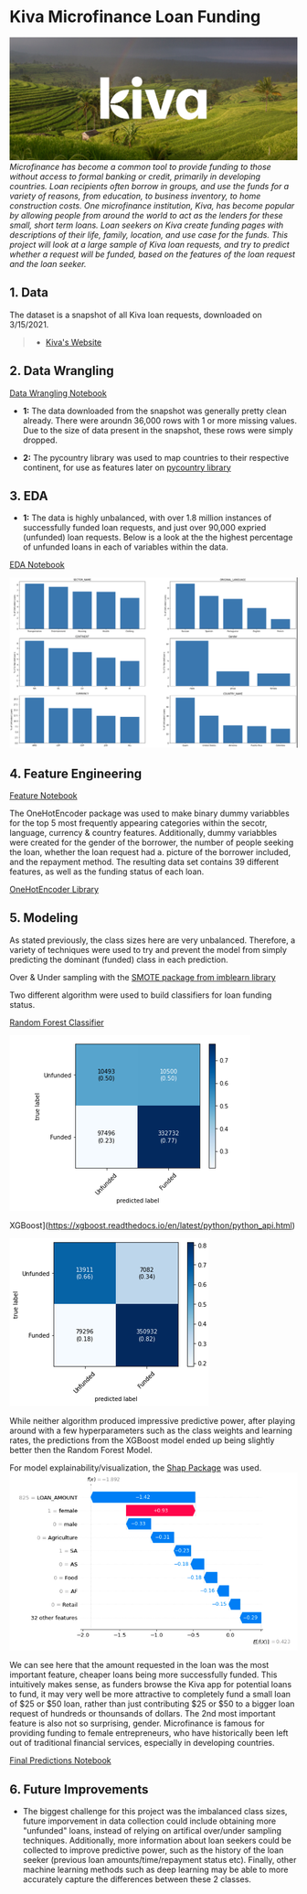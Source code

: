 # Kiva Microfinance Loan Funding
![cover_photo](preview_logo_1.jpg)
*Microfinance has become a common tool to provide funding to those without access to formal banking or credit, primarily in developing countries. Loan recipients often borrow in groups, and use the funds for a variety of reasons, from education, to business inventory, to home construction costs. One microfinance institution, Kiva, has become popular by allowing people from around the world to act as the lenders for these small, short term loans. Loan seekers on Kiva create funding pages with descriptions of their life, family, location, and use case for the funds. This project will look at a large sample of Kiva loan requests, and try to predict whether a request will be funded, based on the features of the loan request and the loan seeker.*

## 1. Data

The dataset is a snapshot of all Kiva loan requests, downloaded on 3/15/2021.

> * [Kiva's Website](https://www.kiva.org/build/data-snapshots)


## 2. Data Wrangling 

[Data Wrangling Notebook](https://github.com/KevinmKrieg/Kiva-Microfinance/blob/6ca681986b3c9301d83c15ac3a47fa373ae4d729/data_wrangling.ipynb)

* **1:** The data downloaded from the snapshot was generally pretty clean already. There were aroundn 36,000 rows with 1 or more missing values. Due to the size of data present in the snapshot, these rows were simply dropped. 

* **2:** The pycountry library was used to map countries to their respective continent, for use as features later on  [pycountry library](https://pypi.org/project/pycountry/)


## 3. EDA

* **1:** The data is highly unbalanced, with over 1.8 million instances of successfully funded loan requests, and just over 90,000 expried (unfunded) loan requests. Below is a look at the the highest percentage of unfunded loans in each of variables within the data.

[EDA Notebook](https://github.com/KevinmKrieg/Kiva-Microfinance/blob/1d2b2b34ceadcf891af66a5adb389cf4108cbb32/exploratory_data_analysis.ipynb)


![k](funding_proportions.png)

## 4. Feature Engineering

[Feature Notebook](feature_engineering.ipynb)

The OneHotEncoder package was used to make binary dummy variabbles for the top 5 most frequently appearing categories within the secotr, language, currency & country features. Additionally, dummy variabbles were created for the gender of the borrower, the number of people seeking the loan, whether the loan request had a. picture of the borrower included, and the repayment method. The resulting data set contains 39 different features, as well as the funding status of each loan.

[OneHotEncoder Library](https://scikit-learn.org/stable/modules/generated/sklearn.preprocessing.OneHotEncoder.html)


## 5. Modeling

As stated previously, the class sizes here are very unbalanced. Therefore, a variety of techniques were used to try and prevent the model from simply predicting the dominant (funded) class in each prediction.

Over & Under sampling with the [SMOTE package from imblearn library](https://imbalanced-learn.org/stable/references/generated/imblearn.over_sampling.SMOTE.html)
 
 Two different algorithm were used to build classifiers for loan funding status.


[Random Forest Classifier](https://scikit-learn.org/stable/modules/generated/sklearn.ensemble.RandomForestClassifier.html)

![k](randomforest_predictions.png)


XGBoost](https://xgboost.readthedocs.io/en/latest/python/python_api.html)

![k](xgboost_predictions.png)

While neither algorithm produced impressive predictive power, after playing around with a few hyperparameters such as the class weights and learning rates, the predictions from the XGBoost model ended up being slightly better then the Random Forest Model.

For model explainability/visualization, the [Shap Package](https://github.com/slundberg/shap) was used. 
![k](top_features.png)

We can see here that the amount requested in the loan was the most important feature, cheaper loans being more successfully funded. This intuitively makes sense, as funders browse the Kiva app for potential loans to fund, it may very well be more attractive to completely fund a small loan of $25 or $50 loan, rather than just contributing $25 or $50 to a bigger loan request of hundreds or thounsands of dollars. The 2nd most important feature is also not so surprising, gender. Microfinance is famous for providing funding to female entrepreneurs, who have historically been left out of traditional financial services, especially in developing countries.

[Final Predictions Notebook](modeling.ipynb)

## 6. Future Improvements

* The biggest challenge for this project was the imbalanced class sizes, future imporvement in data collection could include obtaining more "unfunded" loans, instead of relying on artifical over/under sampling techniques. Additionally, more information about loan seekers could be collected to improve predictive power, such as the history of the loan seeker (previous loan amounts/time/repayment status etc). Finally, other machine learning methods such as deep learning may be able to more accurately capture the differences between these 2 classes. 
